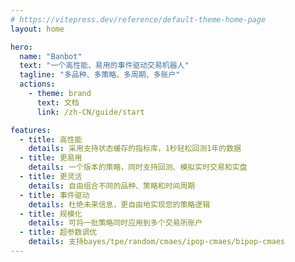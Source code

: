 ```yaml
---
# https://vitepress.dev/reference/default-theme-home-page
layout: home

hero:
  name: "Banbot"
  text: "一个高性能、易用的事件驱动交易机器人"
  tagline: "多品种、多策略、多周期、多账户"
  actions:
    - theme: brand
      text: 文档
      link: /zh-CN/guide/start

features:
  - title: 高性能
    details: 采用支持状态缓存的指标库，1秒轻松回测1年的数据
  - title: 更易用
    details: 一个版本的策略，同时支持回测、模拟实时交易和实盘
  - title: 更灵活
    details: 自由组合不同的品种、策略和时间周期
  - title: 事件驱动
    details: 杜绝未来信息，更自由地实现您的策略逻辑
  - title: 规模化
    details: 可将一批策略同时应用到多个交易所账户
  - title: 超参数调优
    details: 支持bayes/tpe/random/cmaes/ipop-cmaes/bipop-cmaes
---
```


